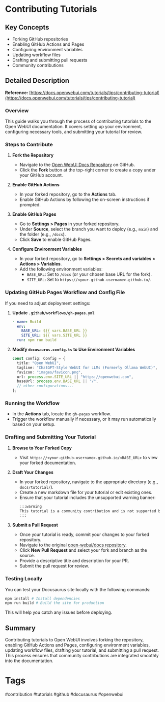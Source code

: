 # Contributing Tutorials

## Key Concepts
- Forking GitHub repositories
- Enabling GitHub Actions and Pages
- Configuring environment variables
- Updating workflow files
- Drafting and submitting pull requests
- Community contributions

## Detailed Description

**Reference:** [https://docs.openwebui.com/tutorials/tips/contributing-tutorial](https://docs.openwebui.com/tutorials/tips/contributing-tutorial)

### Overview
This guide walks you through the process of contributing tutorials to the Open WebUI documentation. It covers setting up your environment, configuring necessary tools, and submitting your tutorial for review.

### Steps to Contribute

1. **Fork the Repository**
   - Navigate to the [Open WebUI Docs Repository](https://github.com/openwebui/docs) on GitHub.
   - Click the **Fork** button at the top-right corner to create a copy under your GitHub account.

2. **Enable GitHub Actions**
   - In your forked repository, go to the **Actions** tab.
   - Enable GitHub Actions by following the on-screen instructions if prompted.

3. **Enable GitHub Pages**
   - Go to **Settings > Pages** in your forked repository.
   - Under **Source**, select the branch you want to deploy (e.g., `main`) and the folder (e.g., `/docs`).
   - Click **Save** to enable GitHub Pages.

4. **Configure Environment Variables**
   - In your forked repository, go to **Settings > Secrets and variables > Actions > Variables**.
   - Add the following environment variables:
     - `BASE_URL`: Set to `/docs` (or your chosen base URL for the fork).
     - `SITE_URL`: Set to `https://<your-github-username>.github.io/`.

### Updating GitHub Pages Workflow and Config File

If you need to adjust deployment settings:

1. **Update `.github/workflows/gh-pages.yml`**
   ```yaml
   - name: Build
     env:
       BASE_URL: ${{ vars.BASE_URL }}
       SITE_URL: ${{ vars.SITE_URL }}
     run: npm run build
   ```

2. **Modify `docusaurus.config.ts` to Use Environment Variables**
   ```typescript
   const config: Config = {
     title: "Open WebUI",
     tagline: "ChatGPT-Style WebUI for LLMs (Formerly Ollama WebUI)",
     favicon: "images/favicon.png",
     url: process.env.SITE_URL || "https://openwebui.com",
     baseUrl: process.env.BASE_URL || "/",
     // other configurations...
   };
   ```

### Running the Workflow

- In the **Actions** tab, locate the `gh-pages` workflow.
- Trigger the workflow manually if necessary, or it may run automatically based on your setup.

### Drafting and Submitting Your Tutorial

1. **Browse to Your Forked Copy**
   - Visit `https://<your-github-username>.github.io/<BASE_URL>` to view your forked documentation.

2. **Draft Your Changes**
   - In your forked repository, navigate to the appropriate directory (e.g., `docs/tutorial/`).
   - Create a new markdown file for your tutorial or edit existing ones.
   - Ensure that your tutorial includes the unsupported warning banner:
     ```markdown
     :::warning
     This tutorial is a community contribution and is not supported by the Open WebUI team. It serves only as a demonstration on how to customize OpenWebUI for your specific use case. Want to contribute? Check out the contributing tutorial.
     :::
     ```

3. **Submit a Pull Request**
   - Once your tutorial is ready, commit your changes to your forked repository.
   - Navigate to the original [open-webui/docs repository](https://github.com/openwebui/docs).
   - Click **New Pull Request** and select your fork and branch as the source.
   - Provide a descriptive title and description for your PR.
   - Submit the pull request for review.

### Testing Locally

You can test your Docusaurus site locally with the following commands:
```bash
npm install # Install dependencies
npm run build # Build the site for production
```
This will help you catch any issues before deploying.

## Summary
Contributing tutorials to Open WebUI involves forking the repository, enabling GitHub Actions and Pages, configuring environment variables, updating workflow files, drafting your tutorial, and submitting a pull request. This process ensures that community contributions are integrated smoothly into the documentation.

# Tags
#contribution #tutorials #github #docusaurus #openwebui